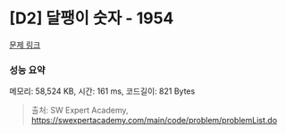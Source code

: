 # [D2] 달팽이 숫자 - 1954 

[문제 링크](https://swexpertacademy.com/main/code/problem/problemDetail.do?contestProbId=AV5PobmqAPoDFAUq) 

### 성능 요약

메모리: 58,524 KB, 시간: 161 ms, 코드길이: 821 Bytes



> 출처: SW Expert Academy, https://swexpertacademy.com/main/code/problem/problemList.do